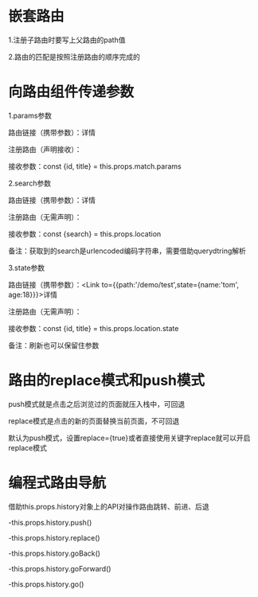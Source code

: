 # 嵌套路由

1.注册子路由时要写上父路由的path值

2.路由的匹配是按照注册路由的顺序完成的

# 向路由组件传递参数

1.params参数

路由链接（携带参数）：<Link to='/demo/test/tom/18'>详情</Link>

注册路由（声明接收）：<Route path='/demo/test/:name/:age' component={Test}>

接收参数：const {id, title} = this.props.match.params

2.search参数

路由链接（携带参数）：<Link to='/demo/test?name=tom&age=18'>详情</Link>

注册路由（无需声明）：<Route path='/demo/test' component={Test}>

接收参数：const {search} = this.props.location

备注：获取到的search是urlencoded编码字符串，需要借助querydtring解析

3.state参数

路由链接（携带参数）：<Link to={{path:'/demo/test',state={name:'tom', age:18}}}>详情</Link>

注册路由（无需声明）：<Route path='/demo/test' component={Test}>

接收参数：const {id, title} = this.props.location.state

备注：刷新也可以保留住参数

# 路由的replace模式和push模式

push模式就是点击之后浏览过的页面就压入栈中，可回退

replace模式是点击的新的页面替换当前页面，不可回退

默认为push模式，设置replace={true}或者直接使用关键字replace就可以开启replace模式

# 编程式路由导航

借助this.props.history对象上的API对操作路由跳转、前进、后退

-this.props.history.push()

-this.props.history.replace()

-this.props.history.goBack()

-this.props.history.goForward()

-this.props.history.go()
